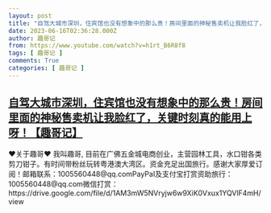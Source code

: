 ```yaml
---
layout: post
title: "自驾大城市深圳，住宾馆也没有想象中的那么贵！房间里面的神秘售卖机让我脸红了，关键时刻真的能用上呀！【趣哥记】"
date: 2023-06-16T02:36:28.000Z
author: 趣哥记
from: https://www.youtube.com/watch?v=h1rt_B6R8f8
tags: [ 趣哥记 ]
comments: True
categories: [ 趣哥记 ]
---
```

<!--1686882988000-->
[自驾大城市深圳，住宾馆也没有想象中的那么贵！房间里面的神秘售卖机让我脸红了，关键时刻真的能用上呀！【趣哥记】](https://www.youtube.com/watch?v=h1rt_B6R8f8)
------

<div>
♥关于趣哥♥ 我叫趣哥, 目前在广佛五金城电商创业，主营园林工具，水口钳各类剪刀钳子。有时间带粉丝玩转粤港澳大湾区。资金充足出国旅行。感谢大家厚爱订阅！邮箱联系：1005560448@qq.comPayPaI及支付宝打赏资助旅行：1005560448@qq.com微信打赏：https://drive.google.com/file/d/1AM3mW5NVryjw6w9XiK0Vxux1YQVlF4mH/view
</div>
